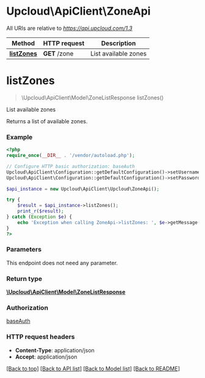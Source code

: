 # Upcloud\ApiClient\ZoneApi

All URIs are relative to _https://api.upcloud.com/1.3_

| Method                                | HTTP request  | Description          |
| ------------------------------------- | ------------- | -------------------- |
| [**listZones**](ZoneApi.md#listZones) | **GET** /zone | List available zones |

# **listZones**

> \Upcloud\ApiClient\Model\ZoneListResponse listZones()

List available zones

Returns a list of available zones.

### Example

```php
<?php
require_once(__DIR__ . '/vendor/autoload.php');

// Configure HTTP basic authorization: baseAuth
Upcloud\ApiClient\Configuration::getDefaultConfiguration()->setUsername('YOUR_USERNAME');
Upcloud\ApiClient\Configuration::getDefaultConfiguration()->setPassword('YOUR_PASSWORD');

$api_instance = new Upcloud\ApiClient\Upcloud\ZoneApi();

try {
    $result = $api_instance->listZones();
    print_r($result);
} catch (Exception $e) {
    echo 'Exception when calling ZoneApi->listZones: ', $e->getMessage(), PHP_EOL;
}
?>
```

### Parameters

This endpoint does not need any parameter.

### Return type

[**\Upcloud\ApiClient\Model\ZoneListResponse**](../Model/ZoneListResponse.md)

### Authorization

[baseAuth](../../README.md#baseAuth)

### HTTP request headers

* **Content-Type**: application/json
* **Accept**: application/json

[[Back to top]](#) [[Back to API list]](../../README.md#documentation-for-api-endpoints) [[Back to Model list]](../../README.md#documentation-for-models) [[Back to README]](../../README.md)
